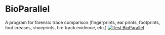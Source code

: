 # BioParallel
A program for forensic trace comparison (fingerprints, ear prints, footprints, foot creases, shoeprints, tire track evidence, etc.)
[![Test BioParallel](https://github.com/shipurjan/BioParallel/actions/workflows/test.yml/badge.svg?branch=master)](https://github.com/shipurjan/BioParallel/actions/workflows/test.yml)
